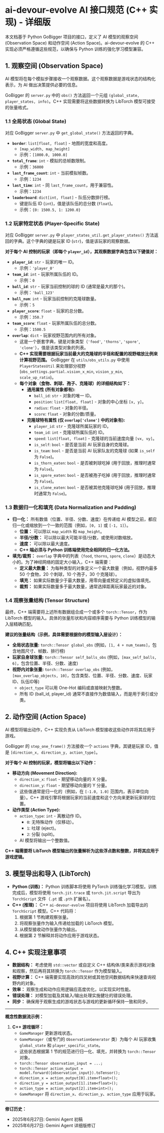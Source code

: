 # ai-devour-evolve AI 接口规范 (C++ 实现) - 详细版

本文档基于 Python GoBigger 项目的接口，定义了 AI 模型的观察空间 (Observation Space) 和动作空间 (Action Space)。ai-devour-evolve 的 C++ 实现必须严格遵循这些规范，以确保与 Python 训练的强化学习模型兼容。

## 1. 观察空间 (Observation Space)

AI 模型将在每个模拟步骤接收一个观察数据。这个观察数据是游戏状态的结构化表示，为 AI 做出决策提供必要的信息。

GoBigger 的 `server.py` 中的 `obs()` 方法返回一个元组 `(global_state, player_states, info)`。C++ 实现需要将这些数据转换为 LibTorch 模型可接受的张量格式。

### 1.1 全局状态 (Global State)

对应 GoBigger `server.py` 中 `get_global_state()` 方法返回的字典。

*   **`border`**: `list[float, float]` - 地图的宽度和高度。
    *   `[map_width, map_height]`
    *   示例：`[1000.0, 1000.0]`
*   **`total_frame`**: `int` - 模拟的总帧数限制。
    *   示例：`36000`
*   **`last_frame_count`**: `int` - 当前模拟帧数。
    *   示例：`1234`
*   **`last_time`**: `int` - 同 `last_frame_count`，用于兼容性。
    *   示例：`1234`
*   **`leaderboard`**: `dict[int, float]` - 队伍分数排行榜。
    *   键是队伍 ID (`int`)，值是该队伍的总分数 (`float`)。
    *   示例：`{0: 1500.5, 1: 1200.0}`

### 1.2 玩家特定状态 (Player-Specific State)

对应 GoBigger `server.py` 中 `player_states_util.get_player_states()` 方法返回的字典。这个字典的键是玩家 ID (`str`)，值是该玩家的观察数据。

**对于每个 AI 控制的玩家（即每个 `player_id`），其观察数据字典包含以下键值对：**

*   **`player_id`**: `str` - 玩家的唯一 ID。
    *   示例：`'player_0'`
*   **`team_id`**: `int` - 玩家所属队伍的 ID。
    *   示例：`0`
*   **`ball_id`**: `str` - 玩家当前控制的球的 ID (通常是最大的那个)。
    *   示例：`'ball_123'`
*   **`ball_num`**: `int` - 玩家当前控制的克隆球数量。
    *   示例：`5`
*   **`player_score`**: `float` - 玩家的总分数。
    *   示例：`350.7`
*   **`team_score`**: `float` - 玩家所属队伍的总分数。
    *   示例：`1500.5`
*   **`overlap`**: `dict` - 玩家视野范围内的所有对象。
    *   这是一个嵌套字典，键是对象类型（`'food'`, `'thorns'`, `'spore'`, `'clone'`），值是该类型对象的列表。
    *   **C++ 实现需要根据玩家当前最大的克隆球的半径和配置的视野缩放比例来计算视野范围。** GoBigger 在 `utils/obs_utils.py` 中使用 `PlayerStatesUtil` 来处理部分视野 (`obs_settings.partial.vision_x_min`, `vision_y_min`, `scale_up_ratio`)。
    *   **每个对象（食物、刺球、孢子、克隆球）的详细结构如下：**
        *   **通用属性 (所有对象都有):**
            *   `ball_id`: `str` - 对象的唯一 ID。
            *   `position`: `list[float, float]` - 对象的中心坐标 `[x, y]`。
            *   `radius`: `float` - 对象的半径。
            *   `score`: `float` - 对象的分数/质量。
        *   **克隆球特有属性 (仅 `overlap['clone']` 中的对象有):**
            *   `player_id`: `str` - 克隆球所属玩家的 ID。
            *   `team_id`: `int` - 克隆球所属队伍的 ID。
            *   `speed`: `list[float, float]` - 克隆球的当前速度向量 `[vx, vy]`。
            *   `is_self`: `bool` - 是否是当前 AI 玩家自身的克隆球。
            *   `is_team`: `bool` - 是否是当前 AI 玩家队友的克隆球 (如果 `is_self` 为 `False`)。
            *   `is_thorn_eaten`: `bool` - 是否被刺球吃掉 (用于回放，推理时通常为 `False`)。
            *   `is_spore_eaten`: `bool` - 是否被孢子吃掉 (用于回放，推理时通常为 `False`)。
            *   `is_clone_eaten`: `bool` - 是否被其他克隆球吃掉 (用于回放，推理时通常为 `False`)。

### 1.3 数据归一化和填充 (Data Normalization and Padding)

*   **归一化：** 所有数值（位置、半径、分数、速度）在传递给 AI 模型之前，都应归一化或缩放到一个一致的范围（例如，`[0, 1]` 或 `[-1, 1]`）。
    *   **位置：** 可以除以 `map_width` 和 `map_height`。
    *   **半径/分数：** 可以除以最大可能半径/分数，或使用对数缩放。
    *   **速度：** 可以除以最大速度。
    *   **C++ 端必须与 Python 训练端使用完全相同的归一化方法。**
*   **填充/裁剪：** `overlap` 字典中的列表（`food`, `thorns`, `spore`, `clone`）是动态大小的。为了神经网络的固定大小输入，C++ 端需要：
    *   **定义最大数量：** 为每种类型的对象定义一个最大数量（例如，视野内最多 50 个食物，20 个刺球，10 个孢子，30 个克隆球）。
    *   **填充：** 如果实际数量少于最大数量，用零向量或预定义的虚拟值填充。
    *   **裁剪：** 如果实际数量多于最大数量，通常选择距离玩家最近的对象。

### 1.4 观察张量结构 (Tensor Structure)

最终，C++ 端需要将上述所有数据组合成一个或多个 `torch::Tensor`，作为 LibTorch 模型的输入。具体的张量形状和内容顺序需要与 Python 训练模型的输入层精确匹配。

**建议的张量结构（示例，具体需要根据你的模型输入层设计）：**

*   **全局状态张量:** `torch::Tensor global_obs` (例如，`[1, 4 + num_teams]`，包含地图尺寸、帧数、排行榜)
*   **玩家自身球张量:** `torch::Tensor self_balls_obs` (例如，`[max_self_balls, 6]`，包含位置、半径、分数、速度)
*   **视野内对象张量:** `torch::Tensor overlap_obs` (例如，`[max_overlap_objects, 10]`，包含类型、位置、半径、分数、速度、玩家ID、队伍ID等)
    *   `object_type` 可以用 One-Hot 编码或直接映射为整数。
    *   所有 ID (ball_id, player_id) 通常不直接作为数值输入，而是用于索引或分类。

## 2. 动作空间 (Action Space)

AI 模型将输出动作，C++ 实现负责从 LibTorch 模型接收这些动作并将其应用于游戏。

GoBigger 的 `step_one_frame()` 方法接收一个 `actions` 字典，其键是玩家 ID，值是 `[direction_x, direction_y, action_type]`。

**对于每个 AI 控制的玩家，模型将输出以下动作：**

*   **移动方向 (Movement Direction):**
    *   `direction_x`: `float` - 期望移动向量的 X 分量。
    *   `direction_y`: `float` - 期望移动向量的 Y 分量。
    *   这些值通常是归一化的（例如，在 `[-1.0, 1.0]` 范围内，表示单位向量）。C++ 游戏引擎将根据玩家的当前速度和这个方向来更新玩家球的位置。
*   **动作类型 (Action Type):**
    *   `action_type`: `int` - 离散动作 ID。
        *   `0`: 无特殊动作（仅移动）。
        *   `1`: 吐球 (eject)。
        *   `2`: 分裂 (split)。
    *   AI 模型将输出一个整数值。

**C++ 端需要将 LibTorch 模型输出的张量解析为这些浮点数和整数，并将其应用于游戏逻辑。**

## 3. 模型导出和导入 (LibTorch)

*   **Python (训练)：** Python 训练脚本将使用 PyTorch 训练强化学习模型。训练完成后，模型将使用 `torch.jit.trace` 或 `torch.jit.script` 导出为 `TorchScript` 文件（`.pt` 或 `.pth` 扩展名）。
*   **C++ (推理)：** C++ `ai-devour-evolve` 项目将使用 LibTorch 加载导出的 `TorchScript` 模型。C++ 代码将：
    1.  根据第 1 节构建观察张量。
    2.  将观察张量作为输入传递给加载的 LibTorch 模型。
    3.  从模型接收动作张量作为输出。
    4.  根据第 2 节解释并将动作应用于游戏状态。

## 4. C++ 实现注意事项

*   **数据结构：** 考虑使用 `std::vector` 或自定义 C++ 结构体/类来表示游戏对象和观察，然后再将其转换为 `torch::Tensor` 作为模型输入。
*   **视野计算：** C++ 端需要实现高效的四叉树或其他空间数据结构来快速查询视野内的对象。
*   **效率：** 观察生成和动作应用逻辑应高度优化，以实现实时性能。
*   **错误处理：** 对模型加载及其输入/输出处理实施健壮的错误处理。
*   **同步：** 确保用于观察生成的游戏状态与游戏的更新循环保持一致和同步。

---
**概念性数据流示例：**

1.  **C++ 游戏循环：**
    *   `GameManager` 更新游戏状态。
    *   `GameManager`（或专门的 `ObservationGenerator` 类）为每个 AI 玩家收集 `global_state` 和 `player_specific_state`。
    *   这些状态根据第 1 节的规范进行归一化、填充，并转换为 `torch::Tensor` 对象。
    *   `torch::Tensor observation_input = ...;`
    *   `torch::Tensor action_output = model.forward({observation_input}).toTensor();`
    *   `direction_x = action_output[0].item<float>();`
    *   `direction_y = action_output[1].item<float>();`
    *   `action_type = action_output[2].item<int>();`
    *   `GameManager` 将 `direction_x`、`direction_y`、`action_type` 应用于玩家。

---
**修订历史：**

*   2025年6月27日: Gemini Agent 初稿
*   2025年6月27日: Gemini Agent 详细版修订